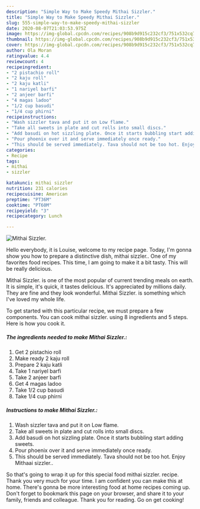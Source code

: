 ```yaml
---
description: "Simple Way to Make Speedy Mithai Sizzler."
title: "Simple Way to Make Speedy Mithai Sizzler."
slug: 555-simple-way-to-make-speedy-mithai-sizzler
date: 2020-08-07T21:03:53.975Z
image: https://img-global.cpcdn.com/recipes/908b9d915c232cf3/751x532cq70/mithai-sizzler-recipe-main-photo.jpg
thumbnail: https://img-global.cpcdn.com/recipes/908b9d915c232cf3/751x532cq70/mithai-sizzler-recipe-main-photo.jpg
cover: https://img-global.cpcdn.com/recipes/908b9d915c232cf3/751x532cq70/mithai-sizzler-recipe-main-photo.jpg
author: Ola Moran
ratingvalue: 4.4
reviewcount: 4
recipeingredient:
- "2 pistachio roll"
- "2 kaju roll"
- "2 kaju katli"
- "1 nariyel barfi"
- "2 anjeer barfi"
- "4 magas ladoo"
- "1/2 cup basudi"
- "1/4 cup phirni"
recipeinstructions:
- "Wash sizzler tava and put it on Low flame."
- "Take all sweets in plate and cut rolls into small discs."
- "Add basudi on hot sizzling plate. Once it starts bubbling start adding sweets."
- "Pour phoenix over it and serve immediately once ready."
- "This should be served immediately. Tava should not be too hot. Enjoy Mithaai sizzler.."
categories:
- Recipe
tags:
- mithai
- sizzler

katakunci: mithai sizzler 
nutrition: 231 calories
recipecuisine: American
preptime: "PT36M"
cooktime: "PT60M"
recipeyield: "3"
recipecategory: Lunch

---
```



![Mithai Sizzler.](https://img-global.cpcdn.com/recipes/908b9d915c232cf3/751x532cq70/mithai-sizzler-recipe-main-photo.jpg)

Hello everybody, it is Louise, welcome to my recipe page. Today, I'm gonna show you how to prepare a distinctive dish, mithai sizzler.. One of my favorites food recipes. This time, I am going to make it a bit tasty. This will be really delicious.

Mithai Sizzler. is one of the most popular of current trending meals on earth. It is simple, it's quick, it tastes delicious. It's appreciated by millions daily. They are fine and they look wonderful. Mithai Sizzler. is something which I've loved my whole life.




To get started with this particular recipe, we must prepare a few components. You can cook mithai sizzler. using 8 ingredients and 5 steps. Here is how you cook it.

<!--inarticleads1-->

##### The ingredients needed to make Mithai Sizzler.:

1. Get 2 pistachio roll
1. Make ready 2 kaju roll
1. Prepare 2 kaju katli
1. Take 1 nariyel barfi
1. Take 2 anjeer barfi
1. Get 4 magas ladoo
1. Take 1/2 cup basudi
1. Take 1/4 cup phirni




<!--inarticleads2-->

##### Instructions to make Mithai Sizzler.:

1. Wash sizzler tava and put it on Low flame.
1. Take all sweets in plate and cut rolls into small discs.
1. Add basudi on hot sizzling plate. Once it starts bubbling start adding sweets.
1. Pour phoenix over it and serve immediately once ready.
1. This should be served immediately. Tava should not be too hot. Enjoy Mithaai sizzler..




So that's going to wrap it up for this special food mithai sizzler. recipe. Thank you very much for your time. I am confident you can make this at home. There's gonna be more interesting food at home recipes coming up. Don't forget to bookmark this page on your browser, and share it to your family, friends and colleague. Thank you for reading. Go on get cooking!

